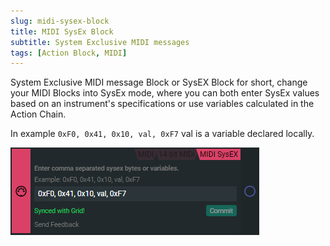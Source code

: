 ```yaml
---
slug: midi-sysex-block
title: MIDI SysEx Block
subtitle: System Exclusive MIDI messages
tags: [Action Block, MIDI]
---
```


System Exclusive MIDI message Block or SysEX Block for short, change your MIDI Blocks into SysEx mode, where you can both enter SysEx values based on an instrument's specifications or use variables calculated in the Action Chain.

In example `0xF0, 0x41, 0x10, val, 0xF7` val is a variable declared locally.

![sysex](../../img/midi_action_sysex.png)